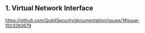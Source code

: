 ## 1. Virtual Network Interface

https://github.com/QubitSecurity/documentation/issues/1#issue-1923280679
